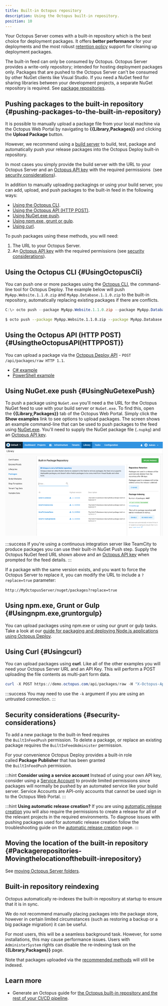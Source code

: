 ```yaml
---
title: Built-in Octopus repository
description: Using the Octopus built-in repository.
position: 10
---
```


Your Octopus Server comes with a built-in repository which is the best choice for deployment packages. It offers **better performance** for your deployments and the most robust [retention policy](/docs/administration/retention-policies/index.md) support for cleaning up deployment packages.

The built-in feed can only be consumed by Octopus. Octopus Server provides a write-only repository; intended for hosting deployment packages only. Packages that are pushed to the Octopus Server can't be consumed by other NuGet clients like Visual Studio. If you need a NuGet feed for sharing libraries between your development projects, a separate NuGet repository is required. See [package repositories](/docs/packaging-applications/package-repositories/index.md).

## Pushing packages to the built-in repository {#pushing-packages-to-the-built-in-repository}

It is possible to manually upload a package file from your local machine via the Octopus Web Portal by navigating to **{{Library,Packages}}** and clicking the **Upload Package** button.

However, we recommend using a [build server](/docs/packaging-applications/build-servers/index.md) to build, test, package and automatically push your release packages into the Octopus Deploy built-in repository.

In most cases you simply provide the build server with the URL to your Octopus Server and an [Octopus API key](/docs/octopus-rest-api/how-to-create-an-api-key.md) with the required permissions  (see [security considerations](/docs/packaging-applications/package-repositories/built-in-repository/index.md#pushing-packages-to-the-built-in-repository)).

In addition to manually uploading packagings or using your build server, you can add, upload, and push packages to the built-in feed in the following ways:

- [Using the Octopus CLI](#UsingOctopusCli).
- [Using the Octopus API (HTTP POST)](#UsingtheOctopusAPI(HTTPPOST)).
- [Using NuGet.exe push](#UsingNuGetexePush).
- [Using npm.exe, grunt or gulp](#Usingnpm.exe,gruntorgulp).
- [Using curl](#Usingcurl).

To push packages using these methods, you will need:

1. The URL to your Octopus Server.
2. An [Octopus API key](/docs/octopus-rest-api/how-to-create-an-api-key.md) with the required permissions (see [security considerations](/docs/packaging-applications/package-repositories/built-in-repository/index.md#pushing-packages-to-the-built-in-repository)).

## Using the Octopus CLI {#UsingOctopusCli}

You can push one or more packages using the [Octopus CLI](/docs/packaging-applications/create-packages/octopus-cli.md), the command-line tool for Octopus Deploy. The example below will push `MyApp.Website.1.1.0.zip` and `MyApp.Database.1.1.0.zip` to the built-in repository, automatically replacing existing packages if there are conflicts.

```powershell
C:\> octo push --package MyApp.Website.1.1.0.zip --package MyApp.Database.1.1.0.zip --replace-existing --server http://my.octopus.url --apiKey API-XXXXXXXXXXXXXXXX
```
```bash
$ octo push --package MyApp.Website.1.1.0.zip --package MyApp.Database.1.1.0.zip --replace-existing --server http://my.octopus.url --apiKey API-XXXXXXXXXXXXXXXX
```

## Using the Octopus API (HTTP POST) {#UsingtheOctopusAPI(HTTPPOST)}

You can upload a package via the [Octopus Deploy API](/docs/octopus-rest-api/index.md) - `POST /api/packages/raw HTTP 1.1`.

- [C# example](https://github.com/OctopusDeploy/OctopusDeploy-Api/blob/master/Octopus.Client/Csharp/Feeds/PushPackage.cs)
- [PowerShell example](https://github.com/OctopusDeploy/OctopusDeploy-Api/blob/master/REST/PowerShell/Feeds/PushPackage.ps1)

## Using NuGet.exe push {#UsingNuGetexePush}

To push a package using `NuGet.exe` you'll need a the URL for the Octopus NuGet feed to use with your build server or `NuGet.exe`. To find this, open the **{{Library,Packages}}** tab of the Octopus Web Portal.  Simply click the **Show examples** link to see options to upload packages. The screen shows an example command-line that can be used to push packages to the feed using [NuGet.exe](http://docs.nuget.org/docs/start-here/installing-nuget). You'll need to supply the NuGet package file (`.nupkg`) and an [Octopus API key](/docs/octopus-rest-api/how-to-create-an-api-key.md).

![The Built-in Package Repository](built-in-package-repository.png "width=500")

:::success
If you're using a continuous integration server like TeamCity to produce packages you can use their built-in NuGet Push step. Supply the Octopus NuGet feed URL shown above and an [Octopus API key](/docs/octopus-rest-api/how-to-create-an-api-key.md) when prompted for the feed details.
:::

If a package with the same version exists, and you want to force the Octopus Server to replace it, you can modify the URL to include a `?replace=true` parameter:

`http://MyOctopusServer/nuget/packages?replace=true`

## Using npm.exe, Grunt or Gulp {#Usingnpm.exe,gruntorgulp}

You can upload packages using npm.exe or using our grunt or gulp tasks. Take a look at our [guide for packaging and deploying Node.js applications using Octopus Deploy](/docs/deployment-examples/node-deployments/node-on-linux.md).

## Using Curl {#Usingcurl}

You can upload packages using **curl**. Like all of the other examples you will need your Octopus Server URL and an API Key. This will perform a POST uploading the file contents as multi-part form data.

```powershell
curl -X POST https://demo.octopus.com/api/packages/raw -H "X-Octopus-ApiKey: API-YOURAPIKEY" -F "data=@Demo.1.0.0.zip"
```

:::success
You may need to use the `-k` argument if you are using an untrusted connection.
:::

## Security considerations {#security-considerations}

To add a new package to the built-in feed requires the `BuiltInFeedPush` permission. To delete a package, or replace an existing package requires the `BuiltInFeedAdminister` permission.

For your convenience Octopus Deploy provides a built-in role called **Package Publisher** that has been granted the `BuiltInFeedPush` permission.

:::hint
**Consider using a service account**
Instead of using your own API key, consider using a [Service Account](/docs/security/users-and-teams/service-accounts.md) to provide limited permissions since packages will normally be pushed by an automated service like your build server. Service Accounts are API-only accounts that cannot be used sign in to the Octopus Web Portal.
:::

:::hint
**Using automatic release creation?**
If you are using [automatic release creation](/docs/projects/project-triggers/automatic-release-creation.md) you will also require the permissions to create a release for all of the relevant projects in the required environments. To diagnose issues with pushing packages used for automatic release creation follow the troubleshooting guide on the [automatic release creation](/docs/projects/project-triggers/automatic-release-creation.md) page.
:::

## Moving the location of the built-in repository {#Packagerepositories-Movingthelocationofthebuilt-inrepository}

See [moving Octopus Server folders](/docs/administration/managing-infrastructure/server-configuration-and-file-storage/moving-octopus-server-folders.md#MovingOctopusServerfolders-OctopusHome).

## Built-in repository reindexing

Octopus automatically re-indexes the built-in repository at startup to ensure that it is in sync.

We do not recommend manually placing packages into the package store, however in certain limited circumstances (such as restoring a backup or a big package migration) it can be useful.

For most users, this will be a seamless background task. However, for some installations, this may cause performance issues. Users with `AdministerSystem` rights can disable the re-indexing task on the **{{Library,Packages}}** page.

Note that packages uploaded via the [recommended methods](/docs/packaging-applications/package-repositories/built-in-repository/index.md#pushing-packages-to-the-built-in-repository) will still be indexed.

## Learn more

- Generate an Octopus guide for [the Octopus built-in repository and the rest of your CI/CD pipeline](https://octopus.com/docs/guides).

